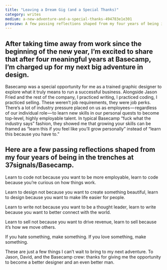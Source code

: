 ```yaml
---
title: "Leaving a Dream Gig (and a Special Thanks)"
category: writes
medium: a-new-adventure-and-a-special-thanks-494783e1e301
preview: A few passing reflections shaped from my four years of being in the trenches at 37signals/Basecamp.
---
```

## After taking time away from work since the beginning of the new year, I’m excited to share that after four meaningful years at Basecamp, I’m charged up for my next big adventure in design.

Basecamp was a special opportunity for me as a trained graphic designer to explore what it truly means to run a successful business. Alongside Jason Fried and the rest of the company, I practiced writing, I practiced coding, I practiced selling. These weren’t job requirements, they were job perks.
There’s a lot of industry pressure placed on us as employees — regardless of our individual role — to learn new skills in our personal quests to become top-level, highly employable talent. In typical Basecamp “fuck what the industry says” fashion, they showed me that growing your skills can be framed as “learn this if you feel like you’ll grow personally” instead of “learn this because you have to.”

## Here are a few passing reflections shaped from my four years of being in the trenches at 37signals/Basecamp.

Learn to code not because you want to be more employable, learn to code because you’re curious on how things work.

Learn to design not because you want to create something beautiful, learn to design because you want to make life easier for people.

Learn to write not because you want to be a thought leader, learn to write because you want to better connect with the world.

Learn to sell not because you want to drive revenue, learn to sell because it’s how we move others.

If you hate something, make something.
If you love something, make something.

These are just a few things I can’t wait to bring to my next adventure.
To Jason, David, and the Basecamp crew: thanks for giving me the opportunity to become a better designer and an even better man.
